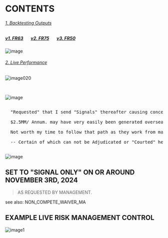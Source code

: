 # CONTENTS

###### [1. Backtesting Outputs](https://github.com/CTRLcapX/Strategy-Metrics/blob/main/2.%20Backtesting.md#backtesting-system-performance)

##### [v1. FR63](https://github.com/CTRLcapX/Strategy-Metrics/blob/main/2.%20Backtesting%20Blotter.md#blotter-1-fr63)  &ensp; &ensp; [v2. FR75](https://github.com/CTRLcapX/Strategy-Metrics/blob/main/2.%20Backtesting%20Blotter.md#system-2-fr75) &ensp; &ensp; [v3. FR50](https://github.com/CTRLcapX/Strategy-Metrics/blob/main/2.%20Backtesting%20Blotter.md#system-3-fr50)

![image](https://github.com/user-attachments/assets/906400fd-936b-4728-bce9-f7a82ffaed0f)


###### [2. Live Performance](https://github.com/CTRLcapX/Strategy-Metrics/blob/main/1.%20Live%20Performance%20Data.md#cme-futures-live-performance)

![image020](https://github.com/user-attachments/assets/afbb9650-4ced-4dc9-8a01-7f3ad6d16f11)

</br>

![image](https://github.com/user-attachments/assets/1171c720-9b5e-465a-8276-5eab2bfe8441)



<pre>
  
  "Requested" that I send "Signals" thereafter causing concern(s) as implied by the terms in my contract.
  
  $2.5MM/ Annum. may have very easily been generated overseas, perhaps the greater of $7MM. 
  
  Not worth my time to follow that path as they work from many different Countries all over the World.
  
  -- Certain of which can not be Adjudicated or "Courted" here from the United States.
  
</pre>

![image](https://github.com/user-attachments/assets/c6dbf448-db81-459c-9025-3cf43aa96110)


## SET TO "SIGNAL ONLY" ON OR AROUND NOVEMBER 3RD, 2024    
> AS REQUESTED BY MANAGEMENT.

see also: NON_COMPETE_WAIVER_MA

## EXAMPLE LIVE RISK MANAGEMENT CONTROL

![image1](https://github.com/user-attachments/assets/3bb2e602-479c-49b2-a38e-05400749cca5)

